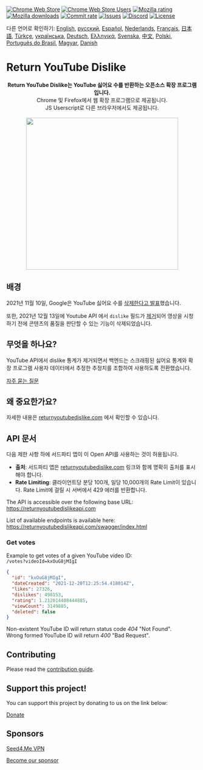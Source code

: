 [![Chrome Web Store](https://img.shields.io/chrome-web-store/stars/gebbhagfogifgggkldgodflihgfeippi?label=Chrome%20Rating&style=flat&logo=google)](https://chrome.google.com/webstore/detail/youtube-dislike-button/gebbhagfogifgggkldgodflihgfeippi/)
[![Chrome Web Store Users](https://img.shields.io/chrome-web-store/users/gebbhagfogifgggkldgodflihgfeippi?label=Chrome%20Users&style=flat&logo=google)](https://chrome.google.com/webstore/detail/youtube-dislike-button/gebbhagfogifgggkldgodflihgfeippi/)
[![Mozilla rating](https://img.shields.io/amo/stars/return-youtube-dislikes?label=Firefox%20Rating&style=flat&logo=firefox)](https://addons.mozilla.org/en-US/firefox/addon/return-youtube-dislikes/)
[![Mozilla downloads](https://img.shields.io/amo/users/return-youtube-dislikes?label=Firefox%20Users&style=flat&logo=firefox)](https://addons.mozilla.org/en-US/firefox/addon/return-youtube-dislikes/)
[![Commit rate](https://img.shields.io/github/commit-activity/m/Anarios/return-youtube-dislike?label=Commits&style=flat)](https://github.com/Anarios/return-youtube-dislike/commits/main)
[![Issues](https://img.shields.io/github/issues/Anarios/return-youtube-dislike?style=flat&label=Issues)](https://github.com/Anarios/return-youtube-dislike/issues)
[![Discord](https://img.shields.io/discord/909435648170160229?label=Discord&style=flat&logo=discord)](https://discord.gg/UMxyMmCgfF)
[![License](https://img.shields.io/badge/License-GPLv3-blue.svg?style=flat)](https://github.com/Anarios/return-youtube-dislike/blob/main/LICENSE)

다른 언어로 확인하기: [English](README.md), [русский](READMEru.md), [Español](READMEes.md), [Nederlands](READMEnl.md), [Français](READMEfr.md), [日本語](READMEja.md), [Türkçe](READMEtr.md), [українська](READMEuk.md), [Deutsch](READMEde.md), [Ελληνικά](READMEgr.md), [Svenska](READMEsv.md), [中文](READMEcn.md), [Polski](READMEpl.md), [Português do Brasil](READMEpt_BR.md), [Magyar](READMEhu.md), [Danish](READMEda.md)
# Return YouTube Dislike

<p align="center">
    <b>Return YouTube Dislike는 YouTube 싫어요 수를 반환하는 오픈소스 확장 프로그램입니다.</b><br>
    Chrome 및 Firefox에서 웹 확장 프로그램으로 제공됩니다.<br>
    JS Userscript로 다른 브라우저에서도 제공됩니다.<br><br>
    <img width="400px" src="https://user-images.githubusercontent.com/18729296/141743755-2be73297-250e-4cd1-ac93-8978c5a39d10.png"/>
</p>

## 배경

2021년 11월 10일, Google은 YouTube 싫어요 수를 [삭제한다고 발표](https://blog.youtube/news-and-events/update-to-youtube/)했습니다.

또한, 2021년 12월 13일에 Youtube API 에서 `dislike` 필드가 [제거](https://support.google.com/youtube/thread/134791097/update-to-youtube-dislike-counts)되어 영상을 시청하기 전에 콘텐츠의 품질을 판단할 수 있는 기능이 삭제되었습니다.
## 무엇을 하나요?

YouTube API에서 dislike 통계가 제거되면서 백엔드는 스크래핑된 싫어요 통계와 확장 프로그램 사용자 데이터에서 추정한 추정치를 조합하여 사용하도록 전환했습니다.

[자주 묻는 질문](https://github.com/Anarios/return-youtube-dislike/blob/main/Docs/FAQ.md)

## 왜 중요한가요?

자세한 내용은 [returnyoutubedislike.com](https://www.returnyoutubedislike.com/) 에서 확인할 수 있습니다.

## API 문서

다음 제한 사항 하에 서드파티 앱이 이 Open API를 사용하는 것이 허용됩니다.

- **출처**: 서드파티 앱은 [returnyoutubedislike.com](https://returnyoutubedislike.com/) 링크와 함께 명확히 출처를 표시해야 합니다. 
- **Rate Limiting**: 클라이언트당 분당 100개, 일당 10,000개의 Rate Limit이 있습니다. Rate Limit에 걸릴 시 서버에서 429 에러를 반환합니다.

The API is accessible over the following base URL:  
https://returnyoutubedislikeapi.com

List of available endpoints is available here:  
https://returnyoutubedislikeapi.com/swagger/index.html

### Get votes

Example to get votes of a given YouTube video ID:  
`/votes?videoId=kxOuG8jMIgI`

```json
{
  "id": "kxOuG8jMIgI",
  "dateCreated": "2021-12-20T12:25:54.418014Z",
  "likes": 27326,
  "dislikes": 498153,
  "rating": 1.212014408444885,
  "viewCount": 3149885,
  "deleted": false
}
```

Non-existent YouTube ID will return status code _404_ "Not Found".  
Wrong formed YouTube ID will return _400_ "Bad Request".

<!---
## API documentation

You can view all documentation on our website.
[https://returnyoutubedislike.com/documentation/](https://returnyoutubedislike.com/documentation/) -->

## Contributing

Please read the [contribution guide](https://github.com/Anarios/return-youtube-dislike/blob/main/CONTRIBUTING.md).

## Support this project!

You can support this project by donating to us on the link below:

[Donate](https://returnyoutubedislike.com/donate)

## Sponsors

[Seed4.Me VPN](https://www.seed4.me/users/register?gift=ReturnYoutubeDislike)

[Become our sponsor](https://www.patreon.com/join/returnyoutubedislike/checkout?rid=8008601)
